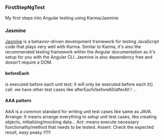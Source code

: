 ### FirstStepNgTest
My first steps into Angular testing using Karma/Jasmine
### Jasmine
[Jasmine](https://jasmine.github.io/) is a behavior-driven development framework for testing JavaScript code that plays very well with Karma. Similar to Karma, it's also the recommended testing framework within the Angular documentation as it's setup for you with the Angular CLI. Jasmine is also dependency free and doesn't require a DOM.

#### beforeEach
is executed before each unit test; It will only be executed before each it() call.
we have other test cases like afterEach/beforeAll/afterAll ! 
...

#### AAA pattern
AAA is a common standard for writing unit test cases like same as JAVA.
Arrange: It means arrange everything to setup unit test cases, like creating objects, initializing/mocking data...
Act: means execute necessary functionality/method that needs to be tested.
Assert: Check the expected result, easy peasy !!!!!! 






